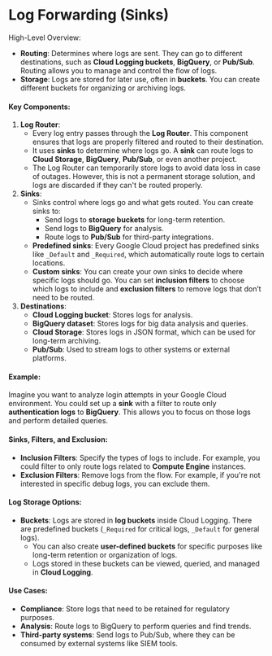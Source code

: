 # Log Forwarding (Sinks)

High-Level Overview:

* **Routing**: Determines where logs are sent. They can go to different destinations, such as **Cloud Logging buckets**, **BigQuery**, or **Pub/Sub**. Routing allows you to manage and control the flow of logs.
* **Storage**: Logs are stored for later use, often in **buckets**. You can create different buckets for organizing or archiving logs.

#### Key Components:

1. **Log Router**:
   * Every log entry passes through the **Log Router**. This component ensures that logs are properly filtered and routed to their destination.
   * It uses **sinks** to determine where logs go. A **sink** can route logs to **Cloud Storage**, **BigQuery**, **Pub/Sub**, or even another project.
   * The Log Router can temporarily store logs to avoid data loss in case of outages. However, this is not a permanent storage solution, and logs are discarded if they can't be routed properly.
2. **Sinks**:
   * Sinks control where logs go and what gets routed. You can create sinks to:
     * Send logs to **storage buckets** for long-term retention.
     * Send logs to **BigQuery** for analysis.
     * Route logs to **Pub/Sub** for third-party integrations.
   * **Predefined sinks**: Every Google Cloud project has predefined sinks like `_Default` and `_Required`, which automatically route logs to certain locations.
   * **Custom sinks**: You can create your own sinks to decide where specific logs should go. You can set **inclusion filters** to choose which logs to include and **exclusion filters** to remove logs that don’t need to be routed.
3. **Destinations**:
   * **Cloud Logging bucket**: Stores logs for analysis.
   * **BigQuery dataset**: Stores logs for big data analysis and queries.
   * **Cloud Storage**: Stores logs in JSON format, which can be used for long-term archiving.
   * **Pub/Sub**: Used to stream logs to other systems or external platforms.

#### Example:

Imagine you want to analyze login attempts in your Google Cloud environment. You could set up a **sink** with a filter to route only **authentication logs** to **BigQuery**. This allows you to focus on those logs and perform detailed queries.

#### Sinks, Filters, and Exclusion:

* **Inclusion Filters**: Specify the types of logs to include. For example, you could filter to only route logs related to **Compute Engine** instances.
* **Exclusion Filters**: Remove logs from the flow. For example, if you're not interested in specific debug logs, you can exclude them.

#### Log Storage Options:

* **Buckets**: Logs are stored in **log buckets** inside Cloud Logging. There are predefined buckets (`_Required` for critical logs, `_Default` for general logs).
  * You can also create **user-defined buckets** for specific purposes like long-term retention or organization of logs.
  * Logs stored in these buckets can be viewed, queried, and managed in **Cloud Logging**.

#### Use Cases:

* **Compliance**: Store logs that need to be retained for regulatory purposes.
* **Analysis**: Route logs to BigQuery to perform queries and find trends.
* **Third-party systems**: Send logs to Pub/Sub, where they can be consumed by external systems like SIEM tools.
